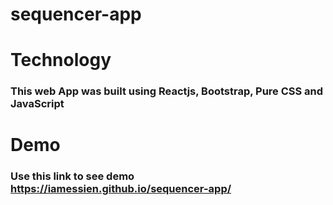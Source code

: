 # sequencer-app

# Technology
### This web App was built using Reactjs, Bootstrap, Pure CSS and JavaScript

# Demo
### Use this link to see demo https://iamessien.github.io/sequencer-app/
